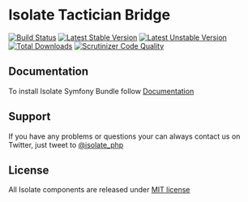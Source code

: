 # Isolate Tactician Bridge

[![Build Status](https://travis-ci.org/isolate-org/tactician-bridge.svg?branch=master)](https://travis-ci.org/isolate-org/tactician-bridge)
[![Latest Stable Version](https://poser.pugx.org/isolate/tactician-bridge/version.svg)](https://packagist.org/packages/isolate/tactician-bridge)
[![Latest Unstable Version](https://poser.pugx.org/isolate/tactician-bridge/v/unstable.svg)](//packagist.org/packages/isolate/tactician-bridge)
[![Total Downloads](https://poser.pugx.org/isolate/tactician-bridge/downloads.svg)](https://packagist.org/packages/isolate/tactician-bridge)
[![Scrutinizer Code Quality](https://scrutinizer-ci.com/g/isolate-org/tactician-bridge/badges/quality-score.png?b=master)](https://scrutinizer-ci.com/g/isolate-org/tactician-bridge/?branch=master)

## Documentation

To install Isolate Symfony Bundle follow [Documentation]

## Support

If you have any problems or questions your can always contact us on Twitter, just tweet to [@isolate_php]

## License

All Isolate components are released under [MIT license]

[Documentation]: http://docs.isolate-project.org/en/latest/extensions/tactician/bridge/index.html
[@isolate_php]: https://twitter.com/isolate_php
[MIT license]: LICENSE
